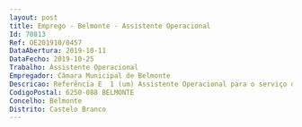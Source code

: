 ```yaml
--- 
layout: post
title: Emprego - Belmonte - Assistente Operacional
Id: 70813
Ref: OE201910/0457
DataAbertura: 2019-10-11
DataFecho: 2019-10-25
Trabalho: Assistente Operacional
Empregador: Câmara Municipal de Belmonte
Descricao: Referência E  1 (um) Assistente Operacional para o serviço de integrado na Divisão técnica Municipal de Planeamento, Obras e Urbanismo, para desempenhar as funções constantes do anexo à Lei Geral do Trabalho em Funções Públicas, aprovada pela Lei n.º 35 2014, de 20 de junho, referido no n.º 2 do artigo 88.º daquele diploma legal, ao qual corresponde o grau 1 de complexidade funcional, na carreira e categoria de Assistente Operacional ao qual competirá, para além das funções atribuídas aos Assistente Operacional  o exercício de todas as atividades inerentes à prossecução das atribuições da respetiva divisão e ou seção nomeadamente  gerir o parque de veículos e máquinas  zelar pela conservação de veículos e máquinas, detetar avarias, as respetivas causas e responsáveis  promover a reparação de máquinas e veículos  fazer a distribuição diária dos veículos pelos setores respetivos  recolher os veículos diariamente  controlar diariamente os quilómetros percorridos e combustível fornecido, através de folha própria  gerir o depósito de combustível e as aquisições que forem necessárias  informar mensalmente o Executivo da utilização dos veículos  executar mediante ordens superiores as reparações de máquinas, veículos e outros bens do património municipal  informar mensalmente o Executivo das reparações efetuadas  requisitar à seção de aprovisionamento as peças e materiais necessárias às reparações. Compete – lhe ainda  conduzir automóveis ligeiros para o transporte de passageiros, tendo em atenção a segurança da viatura e as normas de trânsito  informar se do destino pretendido pelo passageiro  colaborar na carga e descarga das bagagens que transporta e auxiliar os passageiros na entrada ou saída do veículo, quando necessário  conduzir os veículos em circuitos urbanos, interurbanos ou de longa distância  conduzir autocarros para o transporte de passageiros, segundo percursos estabelecidos e atendendo à segurança e comodidade dos mesmos  percorrer os circuitos estabelecidos de acordo com o horário estipulado  conduzir camiões e outros veículos automóveis, pesados para o transporte de mercadorias e materiais, bem como de resíduos  informar se do destino das mercadorias, determinar o percurso a efetuar e receber a documentação respetiva  orientar e, eventualmente, participar nas operações de carga, arrumação e descarga da mercadoria, a fim de garantir as condições de segurança e respeitar o limite de carga do veículo  efetuar a entrega da mercadoria e documentação respetiva no local de destino e receber o comprovativo da mesma  elaborar relatórios de rotina sobre as viagens que efetuar  providenciar pelo bom estado de funcionamento dos veículos que conduz, procedendo à sua limpeza e zelando pela sua manutenção, lubrificação e reparação. Pode executar as tarefas acima descritas conduzindo um veículo de transporte público ou particular  exercer as demais funções que lhe forem confiadas e resultarem do normal desempenho das suas tarefas, bem como outras funções não especificadas.
CodigoPostal: 6250-088 BELMONTE
Concelho: Belmonte
Distrito: Castelo Branco
--- 
```

